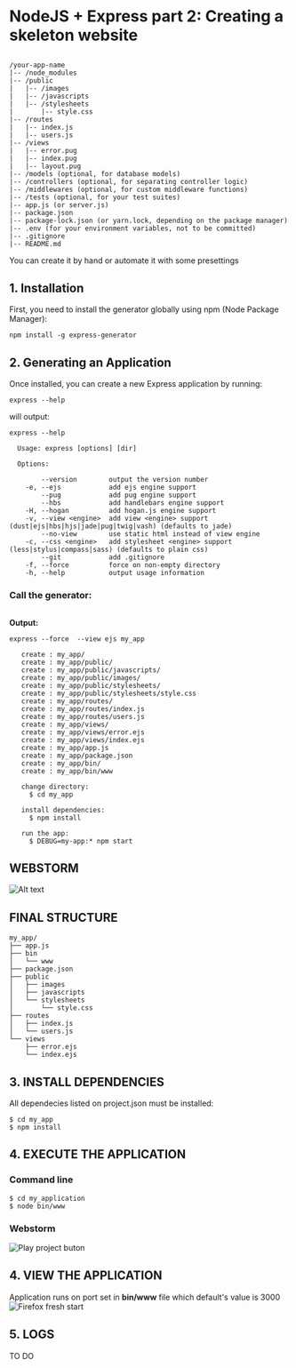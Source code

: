 #  NodeJS + Express part 2: Creating a skeleton website
## 
```angular2html
/your-app-name
|-- /node_modules
|-- /public
|   |-- /images
|   |-- /javascripts
|   |-- /stylesheets
|       |-- style.css
|-- /routes
|   |-- index.js
|   |-- users.js
|-- /views
|   |-- error.pug
|   |-- index.pug
|   |-- layout.pug
|-- /models (optional, for database models)
|-- /controllers (optional, for separating controller logic)
|-- /middlewares (optional, for custom middleware functions)
|-- /tests (optional, for your test suites)
|-- app.js (or server.js)
|-- package.json
|-- package-lock.json (or yarn.lock, depending on the package manager)
|-- .env (for your environment variables, not to be committed)
|-- .gitignore
|-- README.md

```
You can create it by hand or automate it with some presettings

## 1. Installation

First, you need to install the generator globally using npm (Node Package Manager):
```angular2htmlnpm install -g express-generator
npm install -g express-generator
```
## 2. Generating an Application

Once installed, you can create a new Express application by running:

```angular2html
express --help
```
will output:

```angular2html
express --help

  Usage: express [options] [dir]

  Options:

        --version        output the version number
    -e, --ejs            add ejs engine support
        --pug            add pug engine support
        --hbs            add handlebars engine support
    -H, --hogan          add hogan.js engine support
    -v, --view <engine>  add view <engine> support (dust|ejs|hbs|hjs|jade|pug|twig|vash) (defaults to jade)
        --no-view        use static html instead of view engine
    -c, --css <engine>   add stylesheet <engine> support (less|stylus|compass|sass) (defaults to plain css)
        --git            add .gitignore
    -f, --force          force on non-empty directory
    -h, --help           output usage information

```
### Call the generator:
```angular2html

```
**Output:**
```angular2html
express --force  --view ejs my_app

   create : my_app/
   create : my_app/public/
   create : my_app/public/javascripts/
   create : my_app/public/images/
   create : my_app/public/stylesheets/
   create : my_app/public/stylesheets/style.css
   create : my_app/routes/
   create : my_app/routes/index.js
   create : my_app/routes/users.js
   create : my_app/views/
   create : my_app/views/error.ejs
   create : my_app/views/index.ejs
   create : my_app/app.js
   create : my_app/package.json
   create : my_app/bin/
   create : my_app/bin/www

   change directory:
     $ cd my_app

   install dependencies:
     $ npm install

   run the app:
     $ DEBUG=my-app:* npm start

```

## WEBSTORM
![Alt text](/home/jose/Documents/dev/node/DAM_M04/docs/img/application_generator.png)

## FINAL STRUCTURE
```angular2html
my_app/
├── app.js
├── bin
│   └── www
├── package.json
├── public
│   ├── images
│   ├── javascripts
│   └── stylesheets
│       └── style.css
├── routes
│   ├── index.js
│   └── users.js
└── views
    ├── error.ejs
    └── index.ejs

```



## 3. INSTALL DEPENDENCIES
All dependecies listed on project.json must be installed:
```angular2html
$ cd my_app
$ npm install
```

## 4. EXECUTE THE APPLICATION
### Command line
```angular2html
$ cd my_application
$ node bin/www
```
### Webstorm

![Play project buton](/home/jose/Documents/dev/node/DAM_M04/docs/img/play_button.png)

## 4. VIEW THE APPLICATION
Application runs on port set in **bin/www** file which default's value is 3000
![Firefox fresh start](/home/jose/Documents/dev/node/DAM_M04/docs/img/firefox_fresh_start.png)

## 5. LOGS
TO DO